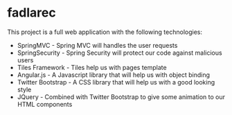 fadlarec
===========

This project is a full web application with the following technologies:
* SpringMVC - Spring MVC will handles the user requests
* SpringSecurity - Spring Security will protect our code against malicious users
* Tiles Framework - Tiles help us with pages template
* Angular.js - A Javascript library that will help us with object binding
* Twitter Bootstrap - A CSS library that will help us with a good looking style
* JQuery - Combined with Twitter Bootstrap to give some animation to our HTML components

